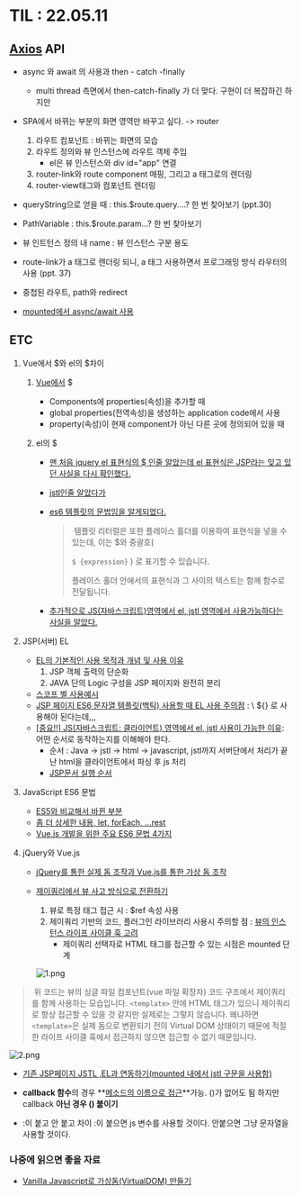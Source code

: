# TIL : 22.05.11

## [Axios](https://inpa.tistory.com/entry/AXIOS-%F0%9F%93%9A-%EC%84%A4%EC%B9%98-%EC%82%AC%EC%9A%A9#thankYou) API

- async 와 await 의 사용과 then - catch -finally
  - multi thread 측면에서 then-catch-finally 가 더 맞다. 구현이 더 복잡하긴 하지만



- SPA에서 바뀌는 부분의 화면 영역만 바꾸고 싶다. -> router
  1. 라우트 컴포넌트 : 바뀌는 화면의 모습
  2. 라우트 정의와 뷰 인스턴스에 라우트 객체 주입
     - el은 뷰 인스턴스와 div id="app" 연결
  3. router-link와 route component 매핑, 그리고 a 태그로의 렌더링
  4. router-view태그와 컴포넌트 렌더링

- queryString으로 얻을 때 : this.$route.query....? 한 번 찾아보기 (ppt.30)

- PathVariable : this.$route.param...? 한 번 찾아보기

- 뷰 인트턴스 정의 내 name : 뷰 인스턴스 구분 용도

- route-link가 a 태그로 렌더링 되니, a 태그 사용하면서 프로그래밍 방식 라우터의 사용 (ppt. 37)
- 중첩된 라우트, path와 redirect
- [mounted에서 async/await 사용](https://stackoverflow.com/questions/53513538/is-async-await-available-in-vue-js-mounted)



## ETC

1. Vue에서 $와 el의 $차이

   1. [Vue에서](https://stackoverflow.com/questions/56881724/what-does-the-dollar-prefix-mean-in-vue-js) $

      - Components에 properties(속성)을 추가할 때
      - global properties(전역속성)을 생성하는 application code에서 사용
      - property(속성)이 현재 component가 아닌 다른 곳에 정의되어 있을 때

   2. el의 $

      - [맨 처음 jquery el 표현식의 $ 인줄 알았는데 el 표현식은 JSP라는 잊고 있던 사실을 다시 확인했다.](https://atoz-develop.tistory.com/entry/JSP-EL-%ED%91%9C%ED%98%84%EC%8B%9D-%EB%AC%B8%EB%B2%95%EA%B3%BC-%EC%82%AC%EC%9A%A9-%EB%B0%A9%EB%B2%95)

      - [jstl인줄 알았다가](https://yuien.tistory.com/entry/%EC%9E%90%EB%B0%94%EC%8A%A4%ED%81%AC%EB%A6%BD%ED%8A%B8%EC%97%90%EC%84%9C-EL%ED%91%9C%ED%98%84%EC%8B%9D-%EC%82%AC%EC%9A%A9%ED%95%98%EA%B8%B0)

      - [es6 템플릿의 문법임을 알게되었다.](https://developer.mozilla.org/ko/docs/Web/JavaScript/Reference/Template_literals)

        > ​	템플릿 리터럴은 또한 플레이스 홀더를 이용하여 표현식을 넣을 수 있는데, 이는 $와 중괄호( 
        >
        > `$ {expression}` ) 로 표기할 수 있습니다.
        >
        > 플레이스 홀더 안에서의 표현식과 그 사이의 텍스트는 함께 함수로 전달됩니다.

      - [추가적으로 JS(자바스크립트)영역에서 el, jstl 영역에서 사용가능하다는 사실을 알았다.](https://minasb.tistory.com/60)



2. JSP(서버) EL
   - [EL의 기본적인 사용 목적과 개념 및 사용 이유](https://ojava.tistory.com/21)
     1. JSP 객체 출력의 단순화
     2. JAVA 단의 Logic 구성을 JSP 페이지와 완전히 분리
   - [스코프 별 사용예시](https://kutar37.tistory.com/entry/%EC%9E%90%EB%B0%94-EL%ED%91%9C%ED%98%84%EC%96%B8%EC%96%B4%EC%9D%98-%EA%B0%9C%EB%85%90)
   - [JSP 페이지 ES6 문자열 템플릿(백틱) 사용할 때 EL 사용 주의점](https://okky.kr/article/508135) : \ ${} 로 사용해야 된다는데,,,
   - [[중요!!] JS(자바스크립트: 클라이언트) 영역에서 el, jstl 사용이 가능한 이유](https://minasb.tistory.com/60): 어떤 순서로 동작하는지를 이해해야 한다.
     - 순서 : Java -> jstl -> html -> javascript, jstl까지 서버단에서 처리가 끝난 html을 클라이언트에서 파싱 후 js 처리
     - [JSP문서 실행 순서](https://sassun.tistory.com/124)



3. JavaScript ES6 문법
   - [ES5와 비교해서 바뀐 부분](https://hanamon.kr/javascript-es6-%EB%AC%B8%EB%B2%95/)
   - [좀 더 상세한 내용, let, forEach, ...rest](http://www.gisdeveloper.co.kr/?p=4940)
   - [Vue.js 개발을 위한 주요 ES6 문법 4가지](https://joshua1988.github.io/web-development/translation/essential-es6-features-for-vuejs/)



4. jQuery와 Vue.js

   - [jQuery를 통한 실제 돔 조작과 Vue.js를 통한 가상 돔 조작](https://okky.kr/article/482366)

   - [제이쿼리에서 뷰 사고 방식으로 전환하기](https://joshua1988.github.io/vue-camp/legacy/jquery-to-vue.html#%E1%84%87%E1%85%B2-%E1%84%80%E1%85%A2%E1%84%87%E1%85%A1%E1%86%AF%E1%84%8C%E1%85%A1%E1%84%80%E1%85%A1-%E1%84%86%E1%85%A1%E1%84%8C%E1%85%AE%E1%84%92%E1%85%A1%E1%84%82%E1%85%B3%E1%86%AB-%E1%84%92%E1%85%A7%E1%86%AB%E1%84%89%E1%85%B5%E1%86%AF)

     1. 뷰로 특정 태그 접근 시 : $ref 속성 사용
     2. 제이쿼리 기반의 코드, 플러그인 라이브러리 사용시 주의할 점 : [뷰의 인스턴스 라이프 사이클 훅 고려](https://joshua1988.github.io/vue-camp/vue/life-cycle.html)
        - 제이쿼리 선택자로 HTML 태그를 접근할 수 있는 시점은 mounted 단계

     ![1.png](/Users/kit938639/Documents/TIL/img/220511/1.png)

> ​	위 코드는 뷰의 싱글 파일 컴포넌트(vue 파일 확장자) 코드 구조에서 제이쿼리를 함께 사용하는 모습입니다. `<template>` 안에 HTML 태그가 있으니 제이쿼리로 항상 접근할 수 있을 것 같지만 실제로는 그렇지 않습니다. 왜냐하면 `<template>`은 실제 돔으로 변환되기 전의 Virtual DOM 상태이기 때문에 적절한 라이프 사이클 훅에서 접근하지 않으면 접근할 수 없기 때문입니다.

![2.png](/Users/kit938639/Documents/TIL/img/220511/2.png)

- [기존 JSP페이지 JSTL ,EL과 연동하기(mounted 내에서 jstl 구문을 사용함)](https://ezrealdev.tistory.com/21)



- **callback 함수**의 경우 **<u>메소드의 이름으로 접근</u>**가능. ()가 없어도 됨
  하지만 callback **아닌 경우 () 붙이기**
- :이 붙고 안 붙고 차이
  :이 붙으면 js 변수를 사용할 것이다.
  안붙으면 그냥 문자열을 사용할 것이다. 



### 나중에 읽으면 좋을 자료

- [Vanilla Javascript로 가상돔(VirtualDOM) 만들기](https://junilhwang.github.io/TIL/Javascript/Design/Vanilla-JS-Virtual-DOM/#_1-%E1%84%87%E1%85%B3%E1%84%85%E1%85%A1%E1%84%8B%E1%85%AE%E1%84%8C%E1%85%A5-%E1%84%85%E1%85%A9%E1%84%83%E1%85%B5%E1%86%BC-%E1%84%80%E1%85%AA%E1%84%8C%E1%85%A5%E1%86%BC)

